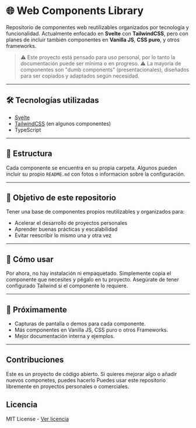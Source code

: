 # 🌐 Web Components Library

Repositorio de componentes web reutilizables organizados por tecnología y funcionalidad. Actualmente enfocado en **Svelte** con **TailwindCSS**, pero con planes de incluir también componentes en **Vanilla JS**, **CSS puro**, y otros frameworks.

> ⚠️ Este proyecto está pensado para uso personal, por lo tanto la documentación puede ser mínima o en progreso.
> ⚠️ La mayoría de componentes son "dumb components" (presentacionales), diseñados para ser copiados y adaptados según necesidad.

---

## 🛠️ Tecnologías utilizadas

- [Svelte](https://svelte.dev/)
- [TailwindCSS](https://tailwindcss.com/) (en algunos componentes)
- TypeScript

---

## 📁 Estructura

Cada componente se encuentra en su propia carpeta. Algunos pueden incluir su propio `README.md` con fotos o informacion sobre la configuración.

---
## 🎯 Objetivo de este repositorio

Tener una base de componentes propios reutilizables y organizados para:

- Acelerar el desarrollo de proyectos personales
- Aprender buenas prácticas y escalabilidad
- Evitar reescribir lo mismo una y otra vez
---

## 🧪 Cómo usar

Por ahora, no hay instalación ni empaquetado. Simplemente copia el componente que necesites y pégalo en tu proyecto. Asegúrate de tener configurado Tailwind si el componente lo requiere.

---

## 📸 Próximamente

- Capturas de pantalla o demos para cada componente.
- Más componentes en Vanilla JS, CSS puro o otros Frameworks.
- Mejor documentación interna y ejemplos.

---

## Contribuciones
Este es un proyecto de código abierto. Si quieres mejorar algo o añadir nuevos componetes, puedes hacerlo
Puedes usar este repositorio libremente en proyectos personales o comerciales.

## Licencia
MIT License - [Ver licencia](./license.txt)